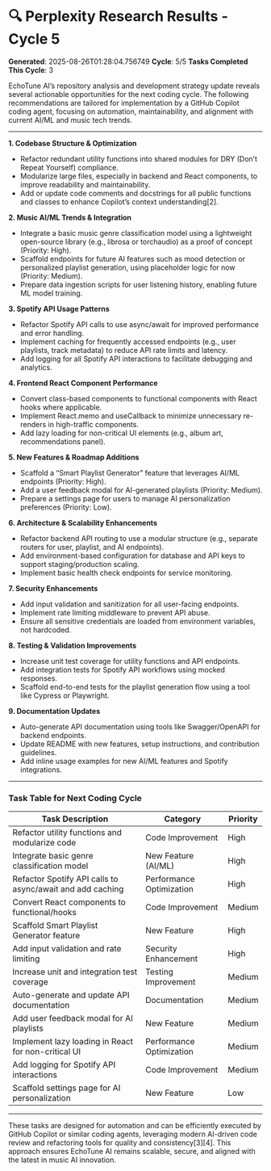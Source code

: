 # 🔍 Perplexity Research Results - Cycle 5

**Generated**: 2025-08-26T01:28:04.756749
**Cycle**: 5/5
**Tasks Completed This Cycle**: 3

EchoTune AI’s repository analysis and development strategy update reveals several actionable opportunities for the next coding cycle. The following recommendations are tailored for implementation by a GitHub Copilot coding agent, focusing on automation, maintainability, and alignment with current AI/ML and music tech trends.

---

**1. Codebase Structure & Optimization**
- Refactor redundant utility functions into shared modules for DRY (Don’t Repeat Yourself) compliance.
- Modularize large files, especially in backend and React components, to improve readability and maintainability.
- Add or update code comments and docstrings for all public functions and classes to enhance Copilot’s context understanding[2].

**2. Music AI/ML Trends & Integration**
- Integrate a basic music genre classification model using a lightweight open-source library (e.g., librosa or torchaudio) as a proof of concept (Priority: High).
- Scaffold endpoints for future AI features such as mood detection or personalized playlist generation, using placeholder logic for now (Priority: Medium).
- Prepare data ingestion scripts for user listening history, enabling future ML model training.

**3. Spotify API Usage Patterns**
- Refactor Spotify API calls to use async/await for improved performance and error handling.
- Implement caching for frequently accessed endpoints (e.g., user playlists, track metadata) to reduce API rate limits and latency.
- Add logging for all Spotify API interactions to facilitate debugging and analytics.

**4. Frontend React Component Performance**
- Convert class-based components to functional components with React hooks where applicable.
- Implement React.memo and useCallback to minimize unnecessary re-renders in high-traffic components.
- Add lazy loading for non-critical UI elements (e.g., album art, recommendations panel).

**5. New Features & Roadmap Additions**
- Scaffold a “Smart Playlist Generator” feature that leverages AI/ML endpoints (Priority: High).
- Add a user feedback modal for AI-generated playlists (Priority: Medium).
- Prepare a settings page for users to manage AI personalization preferences (Priority: Low).

**6. Architecture & Scalability Enhancements**
- Refactor backend API routing to use a modular structure (e.g., separate routers for user, playlist, and AI endpoints).
- Add environment-based configuration for database and API keys to support staging/production scaling.
- Implement basic health check endpoints for service monitoring.

**7. Security Enhancements**
- Add input validation and sanitization for all user-facing endpoints.
- Implement rate limiting middleware to prevent API abuse.
- Ensure all sensitive credentials are loaded from environment variables, not hardcoded.

**8. Testing & Validation Improvements**
- Increase unit test coverage for utility functions and API endpoints.
- Add integration tests for Spotify API workflows using mocked responses.
- Scaffold end-to-end tests for the playlist generation flow using a tool like Cypress or Playwright.

**9. Documentation Updates**
- Auto-generate API documentation using tools like Swagger/OpenAPI for backend endpoints.
- Update README with new features, setup instructions, and contribution guidelines.
- Add inline usage examples for new AI/ML features and Spotify integrations.

---

### Task Table for Next Coding Cycle

| Task Description                                              | Category                | Priority  |
|--------------------------------------------------------------|-------------------------|-----------|
| Refactor utility functions and modularize code                | Code Improvement        | High      |
| Integrate basic genre classification model                    | New Feature (AI/ML)     | High      |
| Refactor Spotify API calls to async/await and add caching     | Performance Optimization| High      |
| Convert React components to functional/hooks                  | Code Improvement        | Medium    |
| Scaffold Smart Playlist Generator feature                     | New Feature             | High      |
| Add input validation and rate limiting                        | Security Enhancement    | High      |
| Increase unit and integration test coverage                   | Testing Improvement     | Medium    |
| Auto-generate and update API documentation                    | Documentation           | Medium    |
| Add user feedback modal for AI playlists                      | New Feature             | Medium    |
| Implement lazy loading in React for non-critical UI           | Performance Optimization| Medium    |
| Add logging for Spotify API interactions                      | Code Improvement        | Medium    |
| Scaffold settings page for AI personalization                 | New Feature             | Low       |

---

These tasks are designed for automation and can be efficiently executed by GitHub Copilot or similar coding agents, leveraging modern AI-driven code review and refactoring tools for quality and consistency[3][4]. This approach ensures EchoTune AI remains scalable, secure, and aligned with the latest in music AI innovation.